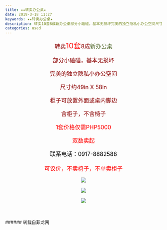 ```yaml
---
title: ★★转卖办公桌★
date: 2019-3-18 11:27
keywords: ★★转卖办公桌★
description: 转卖10套8成新办公桌部分小磕碰，基本无损坏完美的独立隐私小办公空间尺寸约49inX58in柜子可放置外面或桌内脚边含柜子，不含椅子1套价格仅需PHP5000双数卖起联系电话：0917-8882588可议价，不卖椅子，不单卖柜子
categories: used
---
```

<td class="t_f" id="postmessage_3247111">

<div align="center"><div align="center"><font style="font-size:16px"><font size="4"><font color="#8b0000">转卖</font></font><font size="5"><font color="#ff0000">10套</font></font><font size="4"><font color="#8b0000">8成</font><font color="#556b2f">新办公桌</font></font></font></div><br/>
<div align="center"><font style="font-size:16px"><font size="4"><font color="#8b0000">部分小磕碰，基本无损坏</font></font></font></div><br/>
<div align="center"><font style="font-size:16px"><font size="4"><font color="#8b0000">完美的独立隐私小办公空间</font></font></font></div><br/>
<div align="center"><font style="font-size:16px"><font size="4"><font color="#8b0000">尺寸约49in X 58in</font></font></font></div><br/>
<div align="center"><font style="font-size:16px"><font size="4"><font color="#8b0000">柜子可放置外面或桌内脚边</font></font></font></div><br/>
<div align="center"><font style="font-size:16px"><font size="4"><font color="#8b0000">含柜子，不含椅子</font></font></font></div><br/>
<div align="center"><font style="font-size:16px"><font size="4"><font color="#ff0000">1套价格仅需PHP5000</font></font></font></div><br/>
<div align="center"><font style="font-size:16px"><font size="4"><font color="#ff0000">双数卖起</font></font></font></div><br/>
<div align="center"><font style="font-size:16px"><font size="4"><font color="#000000">联系电话：</font></font><font size="4"><font color="#000000">0917-8882588</font></font></font></div><div align="center"><font style="font-size:16px"><font size="4"><font color="#000000"><br/>
</font></font></font></div><div align="center"><font style="font-size:16px"><font size="4"><font color="#ff0000">可议价，不卖椅子，不单卖柜子</font></font></font></div></div><br/>
<div align="center">

<img aid="1115966" data-cf-modified-01c0877406c991e120497e6e-="" file="data/attachment/forum/201903/18/112601jc2znqqhdcm4ogn6.jpg.thumb.jpg" id="aimg_1115966" inpost="1" onclick="" onmouseover="" src="http://www.flw.ph/data/attachment/forum/201903/18/112601jc2znqqhdcm4ogn6.jpg" style="cursor:pointer" zoomfile="data/attachment/forum/201903/18/112601jc2znqqhdcm4ogn6.jpg"/>


</div><br/>
<div align="center">

<img aid="1115965" data-cf-modified-01c0877406c991e120497e6e-="" file="data/attachment/forum/201903/18/112600ln03yzxri0xrlysi.jpg.thumb.jpg" id="aimg_1115965" inpost="1" onclick="" onmouseover="" src="http://www.flw.ph/data/attachment/forum/201903/18/112600ln03yzxri0xrlysi.jpg" style="cursor:pointer" zoomfile="data/attachment/forum/201903/18/112600ln03yzxri0xrlysi.jpg"/>


</div><br/>
<div align="center">

<img aid="1115964" data-cf-modified-01c0877406c991e120497e6e-="" file="data/attachment/forum/201903/18/112600bnffunc9e9fjcu9u.jpg.thumb.jpg" id="aimg_1115964" inpost="1" onclick="" onmouseover="" src="http://www.flw.ph/data/attachment/forum/201903/18/112600bnffunc9e9fjcu9u.jpg" style="cursor:pointer" zoomfile="data/attachment/forum/201903/18/112600bnffunc9e9fjcu9u.jpg"/>


</div><br/>
<br/>
<br/>
</td>
###### 转载自菲龙网